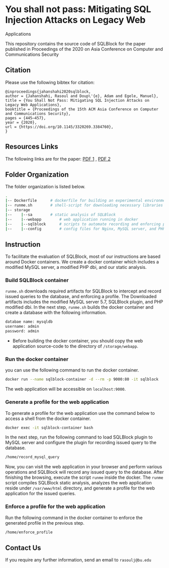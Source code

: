 # You shall not pass: Mitigating SQL Injection Attacks on Legacy Web
Applications 

This repository contains the source code of SQLBlock for the paper
published in Proceedings of the 2020 on Asia Conference on Computer and
Communications Security

## Citation
Please use the following bibtex for citation:
```
@inproceedings{jahanshahi2020sqlblock,
author = {Jahanshahi, Rasoul and Doup\'{e}, Adam and Egele, Manuel},
title = {You Shall Not Pass: Mitigating SQL Injection Attacks on Legacy Web Applications},
booktitle = {Proceedings of the 15th ACM Asia Conference on Computer and Communications Security},
pages = {445–457},
year = {2020},
url = {https://doi.org/10.1145/3320269.3384760},
}
```

## Resources Links
The following links are for the paper:
[PDF 1](https://megele.io/asiaccs20-sqlblock.pdf)
, [PDF 2](https://dl.acm.org/doi/pdf/10.1145/3320269.3384760)

## Folder Organization
The folder organization is listed below.
```bash
.
|-- Dockerfile 		# dockerfile for building an experimental environment for SQLBlock
|-- runme.sh 		# shell-script for downloading necessary libraries to build docker container
|-- storage
|--    |--sa 		# static analysis of SQLBlock
|--    |--webapp        # web application running in docker
|--    |--sqlblock      # scripts to automate recording and enforcing profiles
|--    |--config        # config files for Nginx, MySQL server, and PHP
```

## Instruction

To facilitate the evaluation of SQLBlock, most of our instructions are based
around Docker containers. We create a docker container which includes a
modified MySQL server, a modified PHP dbi, and our static analysis.

### Build SQLBlock container
`runme.sh` downloads required artifacts for SQLBlock to intercept and record
issued queries to the database, and enforcing a profile.  The Downloaded
artifacts includes the modified MySQL server 5.7, SQLBlock plugin, and PHP
modified dbi. In the next step, `runme.sh` builds the docker container and create a database with the following information.
```bash
databae name: mysqldb
username: admin
password: admin
```

- Before building the docker container, you should copy the web application source-code to the directory of `/storage/webapp`.
### Run the docker container
you can use the following command to run the docker container.
```bash
docker run --name sqlblock-container -d --rm -p 9000:80 -it sqlblock
```
The web application will be accessible on `localhost:9000`.

### Generate a profile for the web application
To generate a profile for the web application use the command below to access a shell from the docker container.
```bash
docker exec -it sqlblock-container bash
```
In the next step, run the following command to load SQLBlock plugin to MySQL server and configure the plugin for recording issued query to the database.
```bash
/home/record_mysql_query
```
Now, you can visit the web application in your browser and perform various operations and SQLBlock will record any issued query to the database.
After finishing the browsing, execute the script `runme` inside the docker. The `runme` script compiles SQLBlock static analysis, analyzes the web application reside under `/var/www/html` directory, and generate a profile for the web application for the issued queries.

### Enforce a profile for the web application
Run the following command in the docker container to enforce the generated profile in the previous step.
```bash
/home/enforce_profile
```

## Contact Us
If you require any further information, send an email to `rasoulj@bu.edu`
